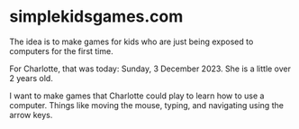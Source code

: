 # simplekidsgames.com

The idea is to make games for kids who are just being exposed to computers for the first time.

For Charlotte, that was today: Sunday, 3 December 2023. She is a little over 2 years old.

I want to make games that Charlotte could play to learn how to use a computer. Things like moving the mouse, typing, and navigating using the arrow keys.

